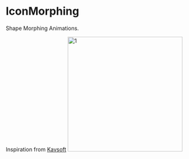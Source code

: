 # IconMorphing
Shape Morphing Animations.

Inspiration from [Kavsoft](https://www.youtube.com/watch?v=HVNxfI8XYMw)
<img src="https://raw.githubusercontent.com/elihartnett/IconMorphing/main/1.gif" alt="1" width="300"/>
